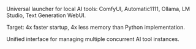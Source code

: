 Universal launcher for local AI tools: ComfyUI, Automatic1111, Ollama, LM Studio, Text Generation WebUI.

Target: 4x faster startup, 4x less memory than Python implementation.

Unified interface for managing multiple concurrent AI tool instances.
